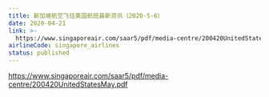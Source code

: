 ```yaml
---
title: 新加坡航空飞往美国航班最新资讯（2020-5-6）
date: 2020-04-21
link: >-
  https://www.singaporeair.com/saar5/pdf/media-centre/200420UnitedStatesMay.pdf
airlineCode: singapore_airlines
status: published
---
```

https://www.singaporeair.com/saar5/pdf/media-centre/200420UnitedStatesMay.pdf